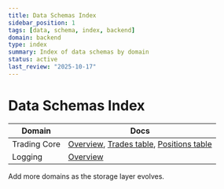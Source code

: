 ```yaml
---
title: Data Schemas Index
sidebar_position: 1
tags: [data, schema, index, backend]
domain: backend
type: index
summary: Index of data schemas by domain
status: active
last_review: "2025-10-17"
---
```


# Data Schemas Index

| Domain | Docs |
|--------|------|
| Trading Core | [Overview](trading-core/overview.md), [Trades table](trading-core/tables/trades.md), [Positions table](trading-core/tables/positions.md) |
| Logging | [Overview](logging/overview.md) |

Add more domains as the storage layer evolves.
